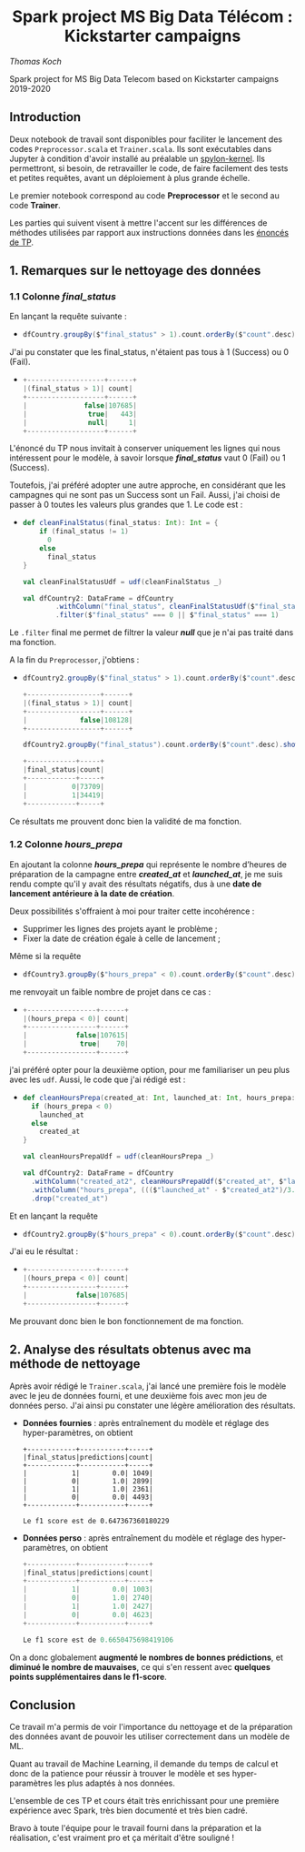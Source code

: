 # <center>Spark project MS Big Data Télécom : Kickstarter campaigns</center>

*Thomas Koch*

Spark project for MS Big Data Telecom based on Kickstarter campaigns 2019-2020

## Introduction

Deux notebook de travail sont disponibles pour faciliter le lancement des codes `Preprocessor.scala` et `Trainer.scala`. Ils sont exécutables dans Jupyter à condition d'avoir installé au préalable un [spylon-kernel](https://pypi.org/project/spylon-kernel/0.1.1/). Ils permettront, si besoin, de retravailler le code, de faire facilement des tests et petites requêtes, avant un déploiement à plus grande échelle. 

Le premier notebook correspond au code **Preprocessor** et le second au code **Trainer**.

Les parties qui suivent visent à mettre l'accent sur les différences de méthodes utilisées par rapport aux instructions données dans les [énoncés de TP](https://github.com/Flooorent/cours-spark-telecom).

## 1. Remarques sur le nettoyage des données

### 1.1 Colonne *final_status*
 
En lançant la requête suivante :

* 	```scala
	dfCountry.groupBy($"final_status" > 1).count.orderBy($"count".desc).show()
	``` 
J'ai pu constater que les final_status, n'étaient pas tous à 1 (Success) ou 0 (Fail).
* 	```scala
	+-------------------+------+
	|(final_status > 1)| count|
	+-------------------+------+
	|              false|107685|
	|               true|   443|
	|               null|     1|
	+-------------------+------+
	```

L'énoncé du TP nous invitait à conserver uniquement les lignes qui nous intéressent pour le modèle, à savoir lorsque ***final_status*** vaut 0 (Fail) ou 1 (Success).

Toutefois, j'ai préféré adopter une autre approche, en considérant que les campagnes qui ne sont pas un Success sont un Fail. Aussi, j'ai choisi de passer à 0 toutes les valeurs plus grandes que 1. Le code est :

*	```scala
	def cleanFinalStatus(final_status: Int): Int = {
     	if (final_status != 1)
       	  0
     	else
       	  final_status
	}

	val cleanFinalStatusUdf = udf(cleanFinalStatus _)

	val dfCountry2: DataFrame = dfCountry
  	    	.withColumn("final_status", cleanFinalStatusUdf($"final_status"))
  	    	.filter($"final_status" === 0 || $"final_status" === 1)
	```

Le `.filter` final me permet de filtrer la valeur ***null*** que je n'ai pas traité dans ma fonction.

A la fin du `Preprocessor`, j'obtiens :

*	```scala
	dfCountry2.groupBy($"final_status" > 1).count.orderBy($"count".desc).show()
	
	+------------------+------+
	|(final_status > 1)| count|
	+------------------+------+
	|             false|108128|
	+------------------+------+
	```
	```scala
	dfCountry2.groupBy("final_status").count.orderBy($"count".desc).show()
	
	+------------+-----+
	|final_status|count|
	+------------+-----+
	|           0|73709|
	|           1|34419|
	+------------+-----+
	```
Ce résultats me prouvent donc bien la validité de ma fonction.


### 1.2 Colonne *hours_prepa*

En ajoutant la colonne ***hours_prepa*** qui représente le nombre d’heures de préparation de la campagne entre ***created_at*** et ***launched_at***, je me suis rendu compte qu'il y avait des résultats négatifs, dus à une **date de lancement antérieure à la date de création**. 

Deux possibilités s'offraient à moi pour traiter cette incohérence : 
* Supprimer les lignes des projets ayant le problème ;
* Fixer la date de création égale à celle de lancement ;

Même si la requête 
*	```scala
	dfCountry3.groupBy($"hours_prepa" < 0).count.orderBy($"count".desc).show()
	```
me renvoyait un faible nombre de projet dans ce cas :
* 	```scala 
	+-----------------+------+
	|(hours_prepa < 0)| count|
	+-----------------+------+
	|            false|107615|
	|             true|    70|
	+-----------------+------+
	```
j'ai préféré opter pour la deuxième option, pour me familiariser un peu plus avec les `udf`. Aussi, le code que j'ai rédigé est :
*	```scala
	def cleanHoursPrepa(created_at: Int, launched_at: Int, hours_prepa: Int): Int = {
	  if (hours_prepa < 0)
	    launched_at
	  else
	    created_at
	}

	val cleanHoursPrepaUdf = udf(cleanHoursPrepa _)

	val dfCountry2: DataFrame = dfCountry
	  .withColumn("created_at2", cleanHoursPrepaUdf($"created_at", $"launched_at", $"hours_prepa"))
	  .withColumn("hours_prepa", ((($"launched_at" - $"created_at2")/3.6).cast("Int")/1000))
	  .drop("created_at")
	```

Et en lançant la requête 
*	```scala
	dfCountry2.groupBy($"hours_prepa" < 0).count.orderBy($"count".desc).show()
	```
J'ai eu le résultat :
*	```scala
	+-----------------+------+
	|(hours_prepa < 0)| count|
	+-----------------+------+
	|            false|107685|
	+-----------------+------+
	```
Me prouvant donc bien le bon fonctionnement de ma fonction.


## 2. Analyse des résultats obtenus avec ma méthode de nettoyage

Après avoir rédigé le `Trainer.scala`, j'ai lancé une première fois le modèle avec le jeu de données fourni, et une deuxième fois avec mon jeu de données perso. J'ai ainsi pu constater une légère amélioration des résultats.

* **Données fournies** : après entraînement du modèle et réglage des hyper-paramètres, on obtient
	```
	+------------+-----------+-----+
	|final_status|predictions|count|
	+------------+-----------+-----+
	|           1|        0.0| 1049|
	|           0|        1.0| 2899|
	|           1|        1.0| 2361|
	|           0|        0.0| 4493|
	+------------+-----------+-----+

	Le f1 score est de 0.647367360180229
	```
* **Données perso** : après entraînement du modèle et réglage des hyper-paramètres, on obtient 
	```scala
	+------------+-----------+-----+
	|final_status|predictions|count|
	+------------+-----------+-----+
	|           1|        0.0| 1003|
	|           0|        1.0| 2740|
	|           1|        1.0| 2427|
	|           0|        0.0| 4623|
	+------------+-----------+-----+

	Le f1 score est de 0.6650475698419106 
	```
On a donc globalement **augmenté le nombres de bonnes prédictions**, et **diminué le nombre de mauvaises**, ce qui s'en ressent avec **quelques points supplémentaires dans le f1-score**.

## Conclusion

Ce travail m'a permis de voir l'importance du nettoyage et de la préparation des données avant de pouvoir les utiliser correctement dans un modèle de ML. 

Quant au travail de Machine Learning, il demande du temps de calcul et donc de la patience pour réussir à trouver le modèle et ses hyper-paramètres les plus adaptés à nos données.

L'ensemble de ces TP et cours était très enrichissant pour une première expérience avec Spark, très bien documenté et très bien cadré. 

Bravo à toute l'équipe pour le travail fourni dans la préparation et la réalisation, c'est vraiment pro et ça méritait d'être souligné !

